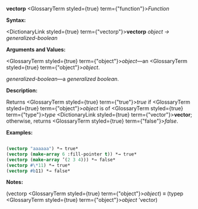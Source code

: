 **vectorp** <GlossaryTerm styled={true} term={"function"}><i>Function</i></GlossaryTerm> 



**Syntax:** 



<DictionaryLink styled={true} term={"vectorp"}><b>vectorp</b></DictionaryLink> *object → generalized-boolean* 



**Arguments and Values:** 



<GlossaryTerm styled={true} term={"object"}><i>object</i></GlossaryTerm>—an <GlossaryTerm styled={true} term={"object"}><i>object</i></GlossaryTerm>. 



*generalized-boolean*—a *generalized boolean*. 



**Description:** 



Returns <GlossaryTerm styled={true} term={"true"}><i>true</i></GlossaryTerm> if <GlossaryTerm styled={true} term={"object"}><i>object</i></GlossaryTerm> is of <GlossaryTerm styled={true} term={"type"}><i>type</i></GlossaryTerm> <DictionaryLink styled={true} term={"vector"}><b>vector</b></DictionaryLink>; otherwise, returns <GlossaryTerm styled={true} term={"false"}><i>false</i></GlossaryTerm>. 







 



 



**Examples:**
```lisp

(vectorp "aaaaaa") *→ true* 
(vectorp (make-array 6 :fill-pointer t)) *→ true* 
(vectorp (make-array ’(2 3 4))) *→ false* 
(vectorp #\*11) *→ true* 
(vectorp #b11) *→ false* 

```
**Notes:** 



(vectorp <GlossaryTerm styled={true} term={"object"}><i>object</i></GlossaryTerm>) *≡* (typep <GlossaryTerm styled={true} term={"object"}><i>object</i></GlossaryTerm> ’vector) 



